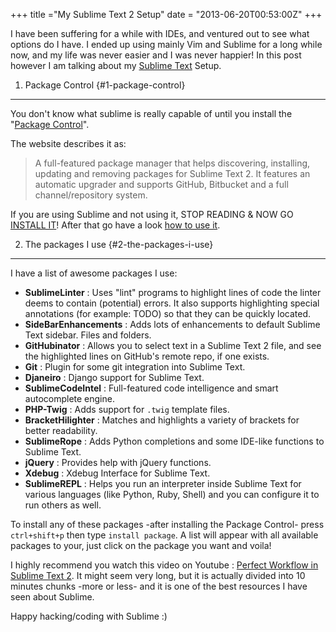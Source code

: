 +++
title ="My Sublime Text 2 Setup"
date = "2013-06-20T00:53:00Z"
+++

I have been suffering for a while with IDEs, and ventured out to see what
options do I have. I ended up using mainly Vim and Sublime for a long while now,
and my life was never easier and I was never happier! In this post however I am
talking about my [Sublime Text][] Setup.

1. Package Control {#1-package-control}

---

You don't know what sublime is really capable of until you install the "[Package
Control][]".

The website describes it as:

> A full-featured package manager that helps discovering, installing, updating
> and removing packages for Sublime Text 2. It features an automatic upgrader
> and supports GitHub, Bitbucket and a full channel/repository system.

If you are using Sublime and not using it, STOP READING & NOW GO
[INSTALL IT][]! After that go have a look [how to use it][].

2. The packages I use {#2-the-packages-i-use}

---

I have a list of awesome packages I use:

- **SublimeLinter** : Uses "lint" programs to highlight lines of code the
  linter deems to contain (potential) errors. It also supports highlighting
  special annotations (for example: TODO) so that they can be quickly located.
- **SideBarEnhancements** : Adds lots of enhancements to default Sublime Text
  sidebar. Files and folders.
- **GitHubinator** : Allows you to select text in a Sublime Text 2 file, and
  see the highlighted lines on GitHub's remote repo, if one exists.
- **Git** : Plugin for some git integration into Sublime Text.
- **Djaneiro** : Django support for Sublime Text.
- **SublimeCodeIntel** : Full-featured code intelligence and smart
  autocomplete engine.
- **PHP-Twig** : Adds support for `.twig` template files.
- **BracketHilighter** : Matches and highlights a variety of brackets for
  better readability.
- **SublimeRope** : Adds Python completions and some IDE-like functions to
  Sublime Text.
- **jQuery** : Provides help with jQuery functions.
- **Xdebug** : Xdebug Interface for Sublime Text.
- **SublimeREPL** : Helps you run an interpreter inside Sublime Text for
  various languages (like Python, Ruby, Shell) and you can configure it to run
  others as well.

To install any of these packages -after installing the Package Control- press
`ctrl+shift+p` then type `install package`. A list will appear with all
available packages to your, just click on the package you want and voila!

I highly recommend you watch this video on Youtube : [Perfect Workflow in
Sublime Text 2][]. It might seem very long, but it is actually divided into 10
minutes chunks -more or less- and it is one of the best resources I have seen
about Sublime.

Happy hacking/coding with Sublime :)

[sublime text]: https://www.sublimetext.com/
[package control]: http://wbond.net/sublime_packages/package_control/
[install it]: http://wbond.net/sublime_packages/package_control/installation
[how to use it]: http://wbond.net/sublime_packages/package_control/usage
[perfect workflow in sublime text 2]: http://www.youtube.com/watch?v=TZ-bgcJ6fQo
